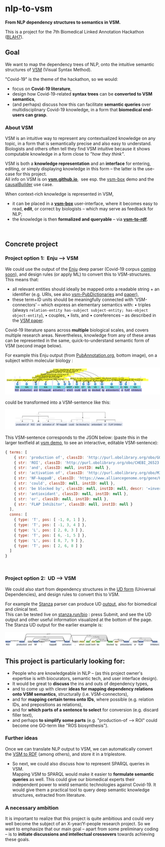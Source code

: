 # nlp-to-vsm
**From NLP dependency structures to semantics in VSM.**

This is a project for the 7th Biomedical Linked Annotation Hackathon ([BLAH7](https://blah7.linkedannotation.org)).

## Goal
We want to map the dependency trees of NLP, onto the intuitive semantic structures of [VSM](https://vsm.github.io) (Visual Syntax Method).

"Covid-19" is the theme of the hackathon, so we would:
- focus on **Covid-19 literature**,
- design how Covid-19-related **syntax trees** can be **converted to VSM semantics**,
- (and perhaps) discuss how this can facilitate **semantic queries** over multidisciplinary Covid-19 knowledge, in a form that **biomedical end-users can grasp**.

### About VSM
VSM is an intuitive way to represent any contextualized knowledge on any topic, in a form that is semantically precise and also easy to understand. Biologists and others often tell they find VSM intuitive because it shows computable knowledge in a form close to _"how they think"_.

VSM is both a **knowledge representation** and an **interface** for entering, editing, or simply displaying knowledge in this form – the latter is the use-case for this project.  
All info on VSM is on [**vsm.github.io**](https://vsm.github.io), &nbsp;see esp. the [vsm-box](https://vsm.github.io/demo) demo and the [causalBuilder](https://mi2cast.github.io/causalBuilder) use case.

When context-rich knowledge is represented in VSM,
- it can be placed in a [**vsm-box**](https://github.com/vsm/vsm-box) user-interface, where it becomes easy to read, **edit**, or correct by biologists – which may serve as feedback for NLP;
- the knowledge is then **formalized and queryable** – via [**vsm-to-rdf**](https://github.com/vsm/vsm-to-rdf).


<br>

## Concrete project

### Project option 1:&nbsp; Enju –> VSM

We could use the output of the [Enju](https://mynlp.is.s.u-tokyo.ac.jp/enju) deep parser (Covid-19 corpus [coming soon](http://pubannotation.org/projects/LitCovid-sample-docs)), and design rules (or apply ML) to convert this to VSM-structures.  
This means that:
- all relevant entities should ideally be mapped onto a readable string + an identifier (e.g. URIs, see also [vsm-PubDictionaries](https://github.com/UniBioDicts/vsm-pubdictionaries) and  [paper](https://doi.org/10.37044/osf.io/gzfa8)),
- these term+ID units should be meaningfully connected with ‘VSM-connectors’ – which express an elementary semantics with: • triples (always `relation-entity has-subject subject-entity; has-object object-entity`), • couples, • lists, and • coreferences – as described in the [VSM paper](https://www.preprints.org/manuscript/202007.0486).

Covid-19 literature spans across **multiple** biological scales, and covers multiple research areas. Nevertheless, knowledge from any of these areas can be represented in the same, quick-to-understand semantic form of VSM (second image below).

For example this Enju output (from [PubAnnotation.org](http://www.pubannotation.org), bottom image), on a subject within molecular biology :

<img src="img/enju.svg">

could be transformed into a VSM-sentence like this:

<img src="img/vsm.svg">


<br>

This VSM-sentence corresponds to the JSON below: (paste this in the larger textfield at [vsm demo](https://vsm.github.io/demo), to see an interactive, editable VSM-sentence):
<!-- Maybe someday this link will autofill it: https://vsm.github.io/demo?v=%7B%20terms%3A%20%5B%0A%20%20%20%20%7B%20str%3A%20%27production%20of%27%2C%20style%3A%20%27i11-13%27%2C%20classID%3A%20null%2C%20instID%3A%20null%20%7D%2C%0A%20%20%20%20%7B%20str%3A%20%27ROI%27%2C%20classID%3A%20null%2C%20instID%3A%20null%20%7D%2C%0A%20%20%20%20%7B%20str%3A%20%27and%27%2C%20classID%3A%20null%2C%20instID%3A%20null%2C%20descr%3A%20%27a%20set%20of%20items%27%20%7D%2C%0A%20%20%20%20%7B%20str%3A%20%27activation%20of%27%2C%20style%3A%20%27i10-13%27%2C%20classID%3A%20null%2C%20instID%3A%20null%20%7D%2C%0A%20%20%20%20%7B%20str%3A%20%27NF-kappaB%27%2C%20classID%3A%20null%2C%20instID%3A%20null%20%7D%2C%0A%20%20%20%20%7B%20str%3A%20%27could%27%2C%20classID%3A%20null%2C%20instID%3A%20null%20%7D%2C%0A%20%20%20%20%7B%20str%3A%20%27be%20blocked%20by%27%2C%20classID%3A%20null%2C%20instID%3A%20null%2C%20descr%3A%20%27%3D%5C%27is%20blocked%20by%5C%27%2C%20%3Dinverse%20of%20%5C%27blocks%5C%27%20or%20%5C%27blocking%20activity%5C%27%27%20%7D%2C%0A%20%20%20%20%7B%20str%3A%20%27antioxidant%27%2C%20classID%3A%20null%2C%20instID%3A%20null%20%7D%2C%0A%20%20%20%20%7B%20str%3A%20%27or%27%2C%20classID%3A%20null%2C%20instID%3A%20null%20%7D%2C%0A%20%20%20%20%7B%20str%3A%20%27FLAP%20Inhibitor%27%2C%20classID%3A%20null%2C%20instID%3A%20null%20%7D%0A%20%20%5D%2C%0A%20%20conns%3A%20%5B%0A%20%20%20%20%7B%20type%3A%20%27T%27%2C%20pos%3A%20%5B%20-1%2C%200%2C%201%20%5D%20%7D%2C%0A%20%20%20%20%7B%20type%3A%20%27T%27%2C%20pos%3A%20%5B%20-1%2C%203%2C%204%20%5D%20%7D%2C%0A%20%20%20%20%7B%20type%3A%20%27L%27%2C%20pos%3A%20%5B%202%2C%200%2C%203%20%5D%20%7D%2C%0A%20%20%20%20%7B%20type%3A%20%27T%27%2C%20pos%3A%20%5B%206%2C%20-1%2C%205%20%5D%20%7D%2C%0A%20%20%20%20%7B%20type%3A%20%27L%27%2C%20pos%3A%20%5B%208%2C%207%2C%209%20%5D%20%7D%2C%0A%20%20%20%20%7B%20type%3A%20%27T%27%2C%20pos%3A%20%5B%202%2C%206%2C%208%20%5D%20%7D%0A%20%20%5D%0A%7D -->
```javascript
{ terms: [
    { str: 'production of', classID: 'http://purl.obolibrary.org/obo/GO_1903409', style: 'i11-13', instID: null },
    { str: 'ROI', classID: 'http://purl.obolibrary.org/obo/CHEBI_26523', instID: null },
    { str: 'and', classID: null, instID: null },
    { str: 'activation of', classID: 'http://purl.obolibrary.org/obo/MI_2235', style: 'i10-13', instID: null },
    { str: 'NF-kappaB', classID: 'https://www.alliancegenome.org/gene/HGNC:7794', instID: null },
    { str: 'could', classID: null, instID: null },
    { str: 'be blocked by', classID: null, instID: null, descr: '=inverse of \'blocks\' or \'blocking activity\'' },
    { str: 'antioxidant', classID: null, instID: null },
    { str: 'or', classID: null, instID: null },
    { str: 'FLAP Inhibitor', classID: null, instID: null }
  ],
  conns: [
    { type: 'T', pos: [ -1, 0, 1 ] },
    { type: 'T', pos: [ -1, 3, 4 ] },
    { type: 'L', pos: [ 2, 0, 3 ] },
    { type: 'T', pos: [ 6, -1, 5 ] },
    { type: 'L', pos: [ 8, 7, 9 ] },
    { type: 'T', pos: [ 2, 6, 8 ] }
  ]
}
```

<br>

### Project option 2:&nbsp; UD –> VSM

We could also start from dependency structures in the [UD form](https://universaldependencies.org/introduction.html) (Universal Dependencies), and design rules to convert this to VSM.

For example the [Stanza](https://stanfordnlp.github.io/stanza) parser can produce UD [output](https://stanfordnlp.github.io/stanza/depparse.html#accessing-syntactic-dependency-information), also for biomedical and clinical text.  
This can be tested live on [stanza.run/bio](http://stanza.run/bio) : press Submit, and see the UD output and other useful information visualized at the bottom of the page.  
The Stanza UD output for the earlier example is:

<img src="img/ud.svg">


<br>

## This project is particularly looking for:

- People who are knowledgeable in NLP –
  (as this project owner's expertise is with biocurators, semantic tech, and user interface design).
- It would be great to **discuss** the ins and outs of dependency types,
- and to come up with clever **ideas for mapping dependency relations onto VSM semantics**, structurally (i.e. VSM-connectors),
- and for **mapping certain terms onto IDs**, where possible (e.g. relation IDs, and prepositions as relations),
- and for **which parts of a sentence to select** for conversion (e.g. discard filler text),
- and perhaps **to simplify some parts** (e.g. "production-of --> ROI" could become one GO-term like "ROS biosynthesis").


### Further ideas

Once we can translate NLP output to VSM, we can automatically convert the [VSM to RDF](https://github.com/vsm/vsm-to-rdf) (among others), and store it in a triplestore.

- So next, we could also discuss how to represent SPARQL queries in VSM.  
Mapping VSM to SPARQL would make it easier to **formulate semantic queries** as well. This could give our biomedical experts their independent power to wield semantic technologies against Covid-19. It would give them a practical tool to query deep semantic knowledge structures, extracted from literature.


### A necessary ambition

It is important to realize that this project is quite ambitious and could very well become the subject of an X-year/Y-people research project. So we want to emphasize that our main goal – apart from some preliminary coding – is to **initiate discussions and intellectual crossovers** towards achieving these goals.
